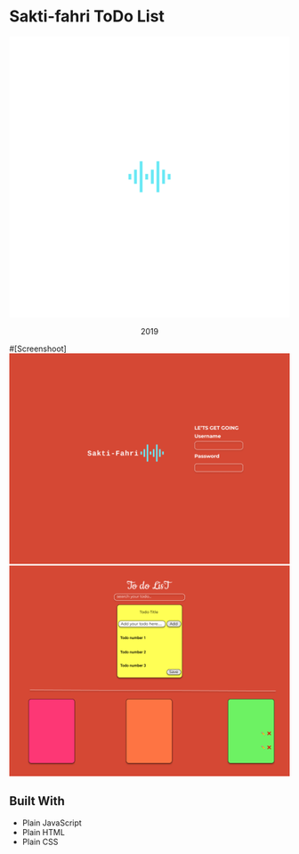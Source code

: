 # Sakti-fahri ToDo List

<div align="center">
<img src="./assets/logo.png" />
<p> 2019 <p>
</div>

#[Screenshoot]
<img src="./assets/Home.png" />
<img src="./assets/App.png" />

## Built With

- Plain JavaScript
- Plain HTML
- Plain CSS

